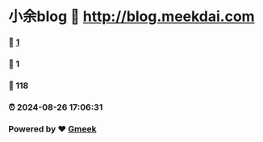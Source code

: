 # 小余blog :link: http://blog.meekdai.com 
### :page_facing_up: [1](http://blog.meekdai.com/tag.html) 
### :speech_balloon: 1 
### :hibiscus: 118 
### :alarm_clock: 2024-08-26 17:06:31 
### Powered by :heart: [Gmeek](https://github.com/Meekdai/Gmeek)
